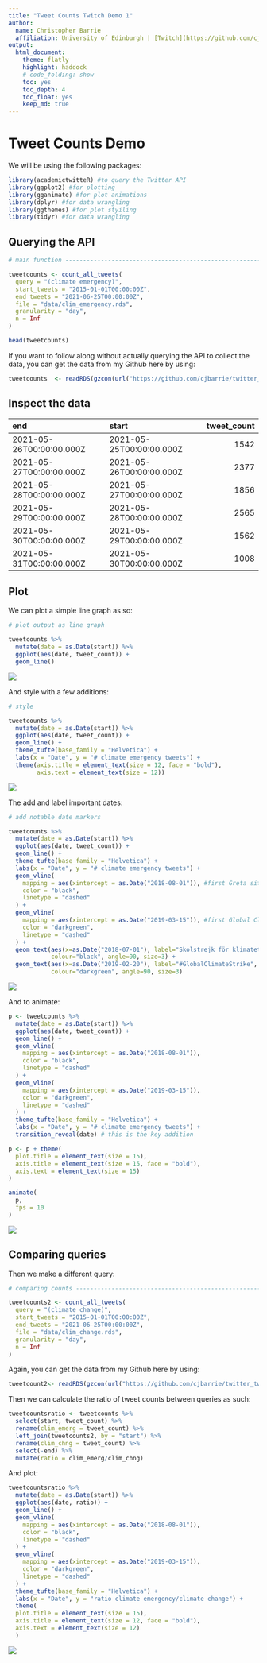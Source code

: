 ```yaml
---
title: "Tweet Counts Twitch Demo 1" 
author:
  name: Christopher Barrie
  affiliation: University of Edinburgh | [Twitch](https://github.com/cjbarrie/twitter_twitch2)
output: 
  html_document:
    theme: flatly
    highlight: haddock
    # code_folding: show
    toc: yes
    toc_depth: 4
    toc_float: yes
    keep_md: true
---
```




# Tweet Counts Demo

We will be using the following packages:


```r
library(academictwitteR) #to query the Twitter API
library(ggplot2) #for plotting
library(gganimate) #for plot animations
library(dplyr) #for data wrangling
library(ggthemes) #for plot styiling
library(tidyr) #for data wrangling
```




## Querying the API


```r
# main function -----------------------------------------------------------

tweetcounts <- count_all_tweets(
  query = "(climate emergency)",
  start_tweets = "2015-01-01T00:00:00Z",
  end_tweets = "2021-06-25T00:00:00Z",
  file = "data/clim_emergency.rds",
  granularity = "day",
  n = Inf
)

head(tweetcounts)
```

If you want to follow along without actually querying the API to collect the data, you can get the data from my Github here by using:


```r
tweetcounts  <- readRDS(gzcon(url("https://github.com/cjbarrie/twitter_twitch2/blob/main/data/clim_emergency.rds?raw=true")))
```

## Inspect the data


|end                      |start                    | tweet_count|
|:------------------------|:------------------------|-----------:|
|2021-05-26T00:00:00.000Z |2021-05-25T00:00:00.000Z |        1542|
|2021-05-27T00:00:00.000Z |2021-05-26T00:00:00.000Z |        2377|
|2021-05-28T00:00:00.000Z |2021-05-27T00:00:00.000Z |        1856|
|2021-05-29T00:00:00.000Z |2021-05-28T00:00:00.000Z |        2565|
|2021-05-30T00:00:00.000Z |2021-05-29T00:00:00.000Z |        1562|
|2021-05-31T00:00:00.000Z |2021-05-30T00:00:00.000Z |        1008|

## Plot

We can plot a simple line graph as so:


```r
# plot output as line graph

tweetcounts %>%
  mutate(date = as.Date(start)) %>%
  ggplot(aes(date, tweet_count)) +
  geom_line()
```

![](demo_tweet_counts_files/figure-html/unnamed-chunk-6-1.png)<!-- -->

And style with a few additions:


```r
# style

tweetcounts %>%
  mutate(date = as.Date(start)) %>%
  ggplot(aes(date, tweet_count)) +
  geom_line() +
  theme_tufte(base_family = "Helvetica") +
  labs(x = "Date", y = "# climate emergency tweets") +
  theme(axis.title = element_text(size = 12, face = "bold"),
        axis.text = element_text(size = 12))
```

![](demo_tweet_counts_files/figure-html/unnamed-chunk-7-1.png)<!-- -->

The add and label important dates:


```r
# add notable date markers

tweetcounts %>%
  mutate(date = as.Date(start)) %>%
  ggplot(aes(date, tweet_count)) +
  geom_line() +
  theme_tufte(base_family = "Helvetica") +
  labs(x = "Date", y = "# climate emergency tweets") +
  geom_vline(
    mapping = aes(xintercept = as.Date("2018-08-01")), #first Greta sit-in
    color = "black",
    linetype = "dashed"
  ) +
  geom_vline(
    mapping = aes(xintercept = as.Date("2019-03-15")), #first Global Climate Strike
    color = "darkgreen",
    linetype = "dashed"
  ) +
  geom_text(aes(x=as.Date("2018-07-01"), label="Skolstrejk för klimatet", y=85000), 
            colour="black", angle=90, size=3) +
  geom_text(aes(x=as.Date("2019-02-20"), label="#GlobalClimateStrike", y=85000), 
            colour="darkgreen", angle=90, size=3)
```

![](demo_tweet_counts_files/figure-html/unnamed-chunk-8-1.png)<!-- -->

And to animate:


```r
p <- tweetcounts %>%
  mutate(date = as.Date(start)) %>%
  ggplot(aes(date, tweet_count)) +
  geom_line() +
  geom_vline(
    mapping = aes(xintercept = as.Date("2018-08-01")),
    color = "black",
    linetype = "dashed"
  ) +
  geom_vline(
    mapping = aes(xintercept = as.Date("2019-03-15")),
    color = "darkgreen",
    linetype = "dashed"
  ) +
  theme_tufte(base_family = "Helvetica") +
  labs(x = "Date", y = "# climate emergency tweets") +
  transition_reveal(date) # this is the key addition

p <- p + theme(
  plot.title = element_text(size = 15),
  axis.title = element_text(size = 15, face = "bold"),
  axis.text = element_text(size = 15)
)

animate(
  p,
  fps = 10
)
```

![](demo_tweet_counts_files/figure-html/unnamed-chunk-9-1.gif)<!-- -->

## Comparing queries

Then we make a different query:


```r
# comparing counts --------------------------------------------------------

tweetcounts2 <- count_all_tweets(
  query = "(climate change)",
  start_tweets = "2015-01-01T00:00:00Z",
  end_tweets = "2021-06-25T00:00:00Z",
  file = "data/clim_change.rds",
  granularity = "day",
  n = Inf
)
```



Again, you can get the data from my Github here by using:


```r
tweetcount2<- readRDS(gzcon(url("https://github.com/cjbarrie/twitter_twitch2/blob/main/data/clim_change.rds?raw=true")))
```

Then we can calculate the ratio of tweet counts between queries as such:


```r
tweetcountsratio <- tweetcounts %>%
  select(start, tweet_count) %>%
  rename(clim_emerg = tweet_count) %>%
  left_join(tweetcounts2, by = "start") %>%
  rename(clim_chng = tweet_count) %>%
  select(-end) %>%
  mutate(ratio = clim_emerg/clim_chng)
```

And plot:


```r
tweetcountsratio %>%
  mutate(date = as.Date(start)) %>%
  ggplot(aes(date, ratio)) +
  geom_line() +
  geom_vline(
    mapping = aes(xintercept = as.Date("2018-08-01")),
    color = "black",
    linetype = "dashed"
  ) +
  geom_vline(
    mapping = aes(xintercept = as.Date("2019-03-15")),
    color = "darkgreen",
    linetype = "dashed"
  ) +
  theme_tufte(base_family = "Helvetica") +
  labs(x = "Date", y = "ratio climate emergency/climate change") +
  theme(
  plot.title = element_text(size = 15),
  axis.title = element_text(size = 12, face = "bold"),
  axis.text = element_text(size = 12)
  )
```

![](demo_tweet_counts_files/figure-html/unnamed-chunk-14-1.png)<!-- -->
